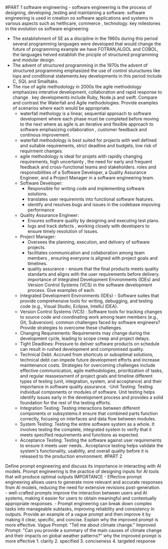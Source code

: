 #PART 1
software engineering - software engineering is the process of designing, developing ,testing and maintaining a software.
    software engineering is used in creation os software applications and systems in various aspects such as helthcare, commerce , technology.
key milestones in the evolution os software engineering
-	The establishment of SE as a discipline in the 1960s
    during this period several programming languages were developed that would change the future of programming example we have FOTRAN,ALGOL and COBOL, the languages helved establish the priciple of structured programming and modular design.
-	The advent of structured programming in the 1970s
    the advent of structured programming emphasized the use of control stuructures like lops and conditional statements.key developments in this period include C, SQL and Smalltaks.
-	The rise of agile methodology in 2000s
    the agile methodology emphasizes interative development, collaboration and rapid response to change . key developments include Ruby, Node.js and swift.
Compare and contrast the Waterfall and Agile methodologies. Provide examples of scenarios where each would be appropriate.
    - waterfall methology is a linear, sequential approach to software development where each phase must be completed before moving to the next where as agile is an iterative and flexible approach to software emphasizing collaboration , customer feedback and continous improvement.
    - waterfall methodology is best suited for projects with well defined and suitable requirements, strict deadline and budgets, low risk of requirment changes.
    - agile methodology is ideal for projets with rapidly changing requirements, high uncertainty , the need for early and frequent feedback and cross-functional teams and stakeholders.
roles and responsibilities of a Software Developer, a Quality Assurance Engineer, and a Project Manager in a software engineering team.
    - Software Developer:
        - Responsible for writing code and implementing software solutions.
        - translates user requiremnts into functional software features.
        - identify and resolves bugs and issues in the codebase impoving performance
    - Quality Assurance Engineer:
        -  Ensures software quality by designing and executing test plans.
        - logs and track defects , working closely with developers to ensure timely resolution of issues.
    - Project Manager: 
        - Oversees the planning, execution, and delivery of software projects.
        - facilitates communication and collaboration among team members , ensuring everyone is aligned with project goals and timelines.
        - quality assurance - ensure that the final products meets quality standarts and aligns with the user requirements before delivery.
importance of Integrated Development Environments (IDEs) and Version Control Systems (VCS) in the software development process. Give examples of each.
    - Integrated Development Environments (IDEs) -
         Software suites that provide comprehensive tools for writing, debugging, and testing code (e.g., Visual Studio, Eclipse, IntelliJ IDEA).
    - Version Control Systems (VCS) :
        Software tools for tracking changes to source code and coordinating work among team members (e.g., Git, Subversion).
common challenges faced by software engineers? Provide strategies to overcome these challenges.
    - Changing Requirements: Requirements may change during the development cycle, leading to scope creep and project delays.
    - Tight Deadlines: Pressure to deliver software products on schedule can result in rushed development and compromised quality.
    - Technical Debt: Accrued from shortcuts or suboptimal solutions, technical debt can impede future development efforts and increase maintenance costs.
     Strategies for overcoming challenges include effective communication, agile methodologies, prioritization of tasks, and regular reassessment of project goals and timeline
 different types of testing (unit, integration, system, and acceptance) and their importance in software quality assurance.
    -Unit Testing: Testing individual components or modules of software. Unit testing helps identify issues early in the development process and provides a solid foundation for the rest of the testing efforts.
    - Integration Testing: Testing interactions between different components or subsystems.it ensure that combined parts function correctly, focusing on interfaces and data flow between modules.
    - System Testing: Testing the entire software system as a whole. It involves testing the complete, integrated system to verify that it meets specified requirements and functions as expected.
    - Acceptance Testing: Testing the software against user requirements to ensure it meets user needs.. Acceptance testing helps validate the system's functionality, usability, and overall quality before it is released to the production environment.
#PART 2

Define prompt engineering and discuss its importance in interacting with AI models.
    Prompt engineering is the practice of designing inputs for AI tools that will produce optimal outputs
    IMPORTANCE
    - Effective prompt engineering allows users to generate more relevant and accurate responses from AI models, reducing the need for extensive revisions post-generation.
    - well-crafted prompts improve the interaction between users and AI systems, making it easier for users to obtain meaningful and contextually appropriate responses.
    - Prompt engineering can break down complex tasks into manageable subtasks, improving reliability and consistency in outputs. 
Provide an example of a vague prompt and then improve it by making it clear, specific, and concise. Explain why the improved prompt is more effective.
    Vague Prompt:
    "Tell me about climate change."
    Improved Prompt:
    "Can you provide a summary of the main causes of climate change and their impacts on global weather patterns?"
    why the improved prompt is more effective
    1. clarity
    2. specified
    3. conciseness
    4. targeted response
